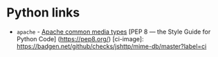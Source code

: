 # Python links

- `apache` - [Apache common media types](http://svn.apache.org/repos/asf/httpd/httpd/trunk/docs/conf/mime.types)
[PEP 8 — the Style Guide for Python Code] (https://pep8.org/)
[ci-image]: https://badgen.net/github/checks/jshttp/mime-db/master?label=ci
